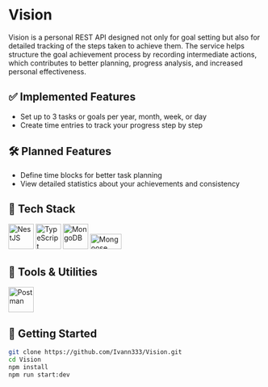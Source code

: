 # Vision

Vision is a personal REST API designed not only for goal setting but also for detailed tracking of the steps taken to achieve them. The service helps structure the goal achievement process by recording intermediate actions, which contributes to better planning, progress analysis, and increased personal effectiveness.

## ✅ Implemented Features

- Set up to 3 tasks or goals per year, month, week, or day
- Create time entries to track your progress step by step

## 🛠️ Planned Features

- Define time blocks for better task planning
- View detailed statistics about your achievements and consistency

## 🧰 Tech Stack

<p align="left">
  <img src="https://nestjs.com/img/logo-small.svg" alt="NestJS" width="50" height="50"/>
  <img src="https://cdn.jsdelivr.net/gh/devicons/devicon/icons/typescript/typescript-original.svg" alt="TypeScript" width="50" height="50"/>
  <img src="https://cdn.jsdelivr.net/gh/devicons/devicon/icons/mongodb/mongodb-original.svg" alt="MongoDB" width="50" height="50"/>
  <img src="https://raw.githubusercontent.com/Automattic/mongoose/master/docs/images/mongoose5_62x30_transparent.png" alt="Mongoose" width="62" height="30"/>
</p>

## 🧪 Tools & Utilities

<p align="left">
  <img src="https://uxwing.com/wp-content/themes/uxwing/download/brands-and-social-media/postman-icon.svg" alt="Postman" width="50" height="50"/>
</p>

## 🚀 Getting Started

```bash
git clone https://github.com/Ivann333/Vision.git
cd Vision
npm install
npm run start:dev
```
